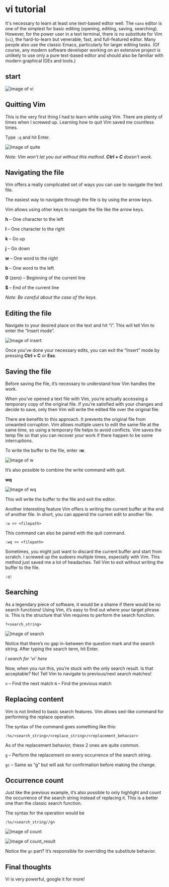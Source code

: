 # vi tutorial

It's necessary to learn at least one text-based editor well. The `nano` editor is one of the simplest for basic editing (opening, editing, saving, searching). However, for the power user in a text terminal, there is no substitute for Vim (`vi`), the hard-to-learn but venerable, fast, and full-featured editor. Many people also use the classic Emacs, particularly for larger editing tasks. (Of course, any modern software developer working on an extensive project is unlikely to use only a pure text-based editor and should also be familiar with modern graphical IDEs and tools.)

## start

![Image of vi](/images/vi.png)


## Quitting Vim
This is the very first thing I had to learn while using Vim. There are plenty of times when I screwed up. Learning how to quit Vim saved me countless times.

Type `:q` and hit Enter.

![Image of quite](/images/quite_vim.png)

*Note: Vim won’t let you out without this method. **Ctrl + C** doesn’t work.*
 
## Navigating the file

Vim offers a really complicated set of ways you can use to navigate the text file.


The easiest way to navigate through the file is by using the arrow keys.

Vim allows using other keys to navigate the file like the arrow keys.

**h** – One character to the left

**l** – One character to the right

**k** – Go up

**j** – Go down

**w** – One word to the right

**b** – One word to the left

**0** (zero) – Beginning of the current line

**$** – End of the current line

*Note: Be careful about the case of the keys.*

## Editing the file

Navigate to your desired place on the text and hit “i”. This will tell Vim to enter the “Insert mode”.

![Image of insert](/images/insert.png)

Once you’ve done your necessary edits, you can exit the “Insert” mode by pressing **Ctrl + C** or **Esc**. 

## Saving the file
Before saving the file, it’s necessary to understand how Vim handles the work.

When you’ve opened a text file with Vim, you’re actually accessing a temporary copy of the original file. If you’re satisfied with your changes and decide to save, only then Vim will write the edited file over the original file.

There are benefits to this approach. It prevents the original file from unwanted corruption. Vim allows multiple users to edit the same file at the same time, so using a temporary file helps to avoid conflicts. Vim saves the temp file so that you can recover your work if there happen to be some interruptions.

To write the buffer to the file, enter **:w**.

![Image of w](/images/w.png)

It’s also possible to combine the write command with quit.

**wq**

![Image of wq](/images/wq.png)


This will write the buffer to the file and exit the editor.

Another interesting feature Vim offers is writing the current buffer at the end of another file. In short, you can append the current edit to another file.

`:w >> <filepath>`

This command can also be paired with the quit command.

`:wq >> <filepath>`

Sometimes, you might just want to discard the current buffer and start from scratch. I screwed up the sudoers multiple times, especially with Vim. This method just saved me a lot of headaches. Tell Vim to exit without writing the buffer to the file.

`:q!`

## Searching

As a legendary piece of software, it would be a shame if there would be no search functions! Using Vim, it’s easy to find out where your target phrase is. This is the structure that Vim requires to perform the search function.

`?<search_string>`

![Image of search](/images/search.png)

Notice that there’s no gap in-between the question mark and the search string. After typing the search term, hit Enter.

*I search for 'vi' here*

Now, when you run this, you’re stuck with the only search result. Is that acceptable? No! Tell Vim to navigate to previous/next search matches!

`n` – Find the next match
`N` – Find the previous match

## Replacing content
Vim is not limited to basic search features. Vim allows sed-like command for performing the replace operation.

The syntax of the command goes something like this:

`:%s/<search_string>/<replace_string>/<replacement_behavior>`

As of the replacement behavior, these 2 ones are quite common.

`g` – Perform the replacement on every occurrence of the search string.

`gc` – Same as “g” but will ask for confirmation before making the change.

## Occurrence count
Just like the previous example, it’s also possible to only highlight and count the occurrence of the search string instead of replacing it. This is a better one than the classic search function.

The syntax for the operation would be

`:%s/<search_string//gn`

![Image of count](/images/count.png)

![Image of count_result](/images/count_result.png)

Notice the `gn` part? It’s responsible for overriding the substitute behavior.

## Final thoughts

Vi is very powerful, google it for more!